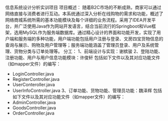 信息系统设计分析实训项目
项目概述：
  随着B2C市场的不断成熟，商家可以通过网络直接与消费者进行互动。本系统通过深入分析在线购物的需求和功能，概述了网络商城系统所需的基本功能模块及每个详细的业务流程。采用了IDEA开发平台，并广泛使用Java作为网站开发语言，结合当前流行的Springboot和Vue框架，选用MySQL作为服务端数据库。通过精心设计的界面和功能开发，实现了用户端和服务端的多种功能，用户端功能包括用户注册与登录、文房四宝货物信息的查询与展示、购物及用户管理等；服务端功能涵盖了管理员登录、用户及系统管理、货物分类与订单处理等。
分工：
1、前端设计与实现：谢槟骏
2、登陆功能、注册功能、用户与用户信息功能模块：许俊轩
  包括如下文件以及其对应功能文件（如mapper文件）的编写：
  - LoginController.java
  - RegisterController.java
  - UserConteroller.java
  - UserInfoController.java
3、订单功能、货物功能、管理员功能：魏泽辉
  包括如下文件以及其对应功能文件（如mapper文件）的编写：
  - AdminController.java
  - GoodsController.java
  - OrderController.java
